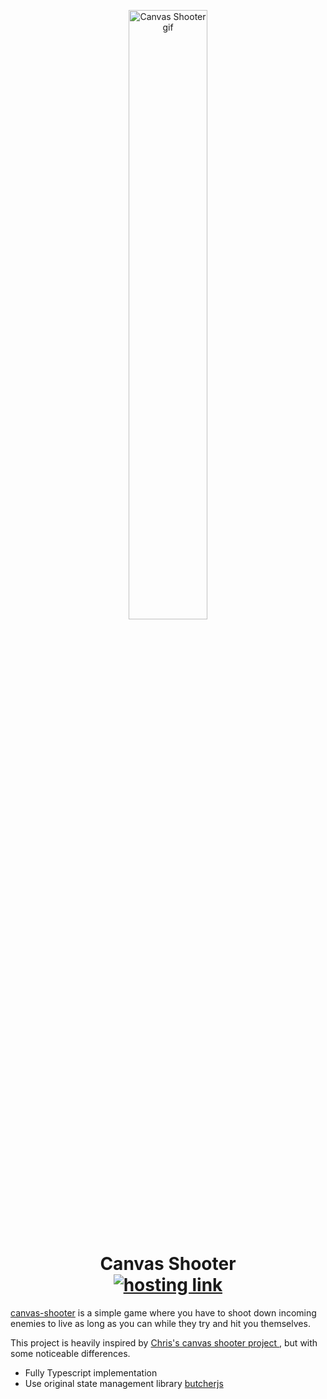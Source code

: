 
<p align="center">
<img width="50%" alt="Canvas Shooter gif" src="https://user-images.githubusercontent.com/44737273/172000709-b0091809-c6d3-4625-b241-a66a99099d6e.gif" />
</p>

<h1 align="center">
  Canvas Shooter
  <br>
  <a href="https://canvas-shooter.web.app">
    <img src="https://img.shields.io/badge/Open%20in%20browser-yellowgreen?logo=firebase&logoColor=white&style=flat-square" alt="hosting link" />
  </a>
</h1>

[canvas-shooter](https://github.com/DrPoppyseed/canvas-shooter) is a simple game where you have to shoot down incoming
enemies to live as long as you can while they try and hit you themselves.

This project is heavily inspired by [ Chris's canvas shooter project ](https://github.com/chriscourses/games-101), but
with some noticeable differences.

- Fully Typescript implementation
- Use original state management library [ butcherjs ](https://github.com/DrPoppyseed/butcherjs)
